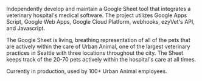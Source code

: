 Independently develop and maintain a Google Sheet tool that integrates a veterinary hospital's medical software. The project utilizes Google Apps Script, Google Web Apps, Google Cloud Platform, webhooks, ezyVet's API, and Javascript.

The Google Sheet is living, breathing representation of all of the pets that are actively within the care of Urban Animal, one of the largest veterinary practices in Seattle with three locations throughout the city. The Sheet keeps track of the 20-70 pets actively within the hospital's care at all times.

Currently in production, used by 100+ Urban Animal employees.
